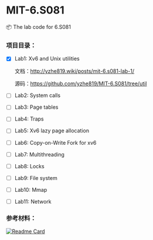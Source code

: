 # MIT-6.S081

📦 The lab code for 6.S081



### 项目目录：

- [x] Lab1: Xv6 and Unix utilities

  文档：http://yzhe819.wiki/posts/mit-6.s081-lab-1/

  源码：https://github.com/yzhe819/MIT-6.S081/tree/util

- [ ] Lab2: System calls

- [ ] Lab3: Page tables

- [ ] Lab4: Traps

- [ ] Lab5: Xv6 lazy page allocation

- [ ] Lab6: Copy-on-Write Fork for xv6

- [ ] Lab7: Multithreading

- [ ] Lab8: Locks

- [ ] Lab9: File system

- [ ] Lab10: Mmap

- [ ] Lab11: Network



### 参考材料：

[![Readme Card](https://github-readme-stats.vercel.app/api/pin/?username=duguosheng&repo=6.S081-All-in-one)](https://github.com/duguosheng/6.S081-All-in-one)
